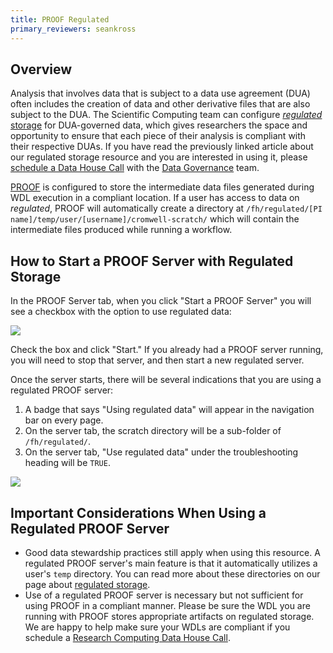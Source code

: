 ```yaml
---
title: PROOF Regulated
primary_reviewers: seankross
---
```


## Overview

Analysis that involves data that is subject to a data use agreement (DUA)
often includes the creation of data and other derivative files that are also 
subject to the DUA. The Scientific Computing team can configure 
[*regulated* storage][wiki-reg] for DUA-governed data, which gives researchers
the space and opportunity to ensure that each piece of their analysis is 
compliant with their respective DUAs. If you have read the previously linked
article about our regulated storage resource and you are interested in using it,
please [schedule a Data House Call][dhc] with the 
[Data Governance][dg-centernet] team.

[PROOF][how-to-proof] is configured to store the intermediate data files 
generated during WDL execution in a compliant location. If a user has access 
to data on *regulated*, PROOF will automatically create a directory at 
`/fh/regulated/[PI name]/temp/user/[username]/cromwell-scratch/`
which will contain the intermediate files produced while running a workflow.

## How to Start a PROOF Server with Regulated Storage

In the PROOF Server tab, when you click "Start a PROOF Server" you will see a
checkbox with the option to use regulated data:

![](/datascience/assets/proof/start-proof-reg-server.png)

Check the box and click "Start." If you already had a PROOF server running, you
will need to stop that server, and then start a new regulated server.

Once the server starts, there will be several indications that you are using a
regulated PROOF server:

1. A badge that says "Using regulated data" will appear in the navigation bar
on every page.
2. On the server tab, the scratch directory will be a sub-folder of 
`/fh/regulated/`.
3. On the server tab, "Use regulated data" under the troubleshooting heading 
will be `TRUE`.

![](/datascience/assets/proof/proof-reg-server-page.png)

## Important Considerations When Using a Regulated PROOF Server

- Good data stewardship practices still apply when using this resource. A 
regulated PROOF server's main feature is that it automatically utilizes a user's
`temp` directory. You can read more about these directories on our page about
[regulated storage][wiki-reg].
- Use of a regulated PROOF server is necessary but not sufficient for using
PROOF in a compliant manner. Please be sure the WDL you are running with PROOF
stores appropriate artifacts on regulated storage. We are happy to help make
sure your WDLs are compliant if you schedule a 
[Research Computing Data House Call][dhc].

<!--- Always keep this block of links at the bottom --->
[wiki-reg]: /scicomputing/store_regulated
[how-to-proof]: /datademos/proof-how-to
[dhc]: https://ocdo.fredhutch.org/programs/dhc.html
[dg-centernet]: https://centernet.fredhutch.org/u/data-science-lab/data-governance.html

